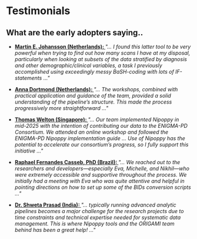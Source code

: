# Testimonials

## What are the early adopters saying..

<div class="grid cards" markdown>

-   **[Martin E. Johansson (Netherlands): ](./Nijmegen.md)**  *"... I found this latter tool to be very powerful when trying to find out how many scans I have at my disposal, particularly when looking at subsets of the data stratified by diagnosis and other demographic/clinical variables, a task I previously accomplished using exceedingly messy BaSH-coding with lots of IF-statements ..."*

-   **[Anna Dortmond (Netherlands): ](./Groningen.md)**  *"... The workshops, combined with practical application and guidance of the team, provided a solid understanding of the pipeline’s structure. This made the process progressively more straightforward ..."*

-   **[Thomas Welton (Singapore): ](./Singapore.md)**  *"... Our team implemented Nipoppy in mid-2025 with the intention of contributing our data to the ENIGMA-PD Consortium. We attended an online workshop and followed the ENIGMA-PD Nipoppy implementation guide ... Use of Nipoppy has the potential to accelerate our consortium’s progress, so I fully support this initiative ..."*

-   **[Raphael Fernandes Casseb, PhD (Brazil): ](./Campinas.md)**  *"... We reached out to the researchers and developers—especially Eva, Michelle, and Nikhil—who were extremely accessible and supportive throughout the process. We initially had a meeting with Eva who was quite attentive and helpful in pointing directions on how to set up some of the BIDs conversion scripts ..."*

-   **[Dr. Shweta Prasad (India): ](./Bangalore.md)**  *"... typically running advanced analytic pipelines becomes a major challenge for the research projects due to time constraints and technical expertise needed for systematic data management. This is where Nipoppy tools and the ORIGAMI team behind has been a great help! ..."*

</div>
